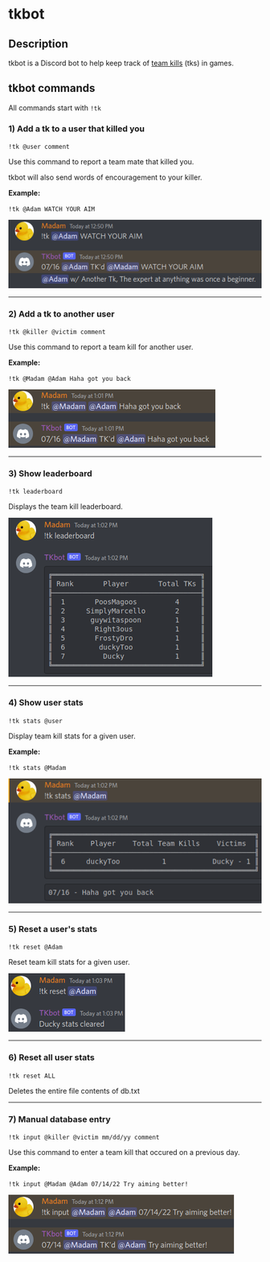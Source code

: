 # tkbot

## Description
tkbot is a Discord bot to help keep track of [team kills](https://www.urbandictionary.com/define.php?term=team-kill) (tks) in games. 

## tkbot commands
All commands start with `!tk` 

### 1) Add a tk to a user that killed you
`!tk @user comment`

Use this command to report a team mate that killed you.

tkbot will also send words of encouragement to your killer. 

**Example:**

`!tk @Adam WATCH YOUR AIM`

![](/pics/add_tk.png)


---

### 2) Add a tk to another user
`!tk @killer @victim comment`

Use this command to report a team kill for another user.

**Example:**

`!tk @Madam @Adam Haha got you back`

![](/pics/add_tk_to_another.png)

---

### 3) Show leaderboard
`!tk leaderboard`

Displays the team kill leaderboard.

![](/pics/leaderboard.png)

---

### 4) Show user stats
`!tk stats @user`

Display team kill stats for a given user.

**Example:**

`!tk stats @Madam`

![](/pics/user_stats.png)

---

### 5) Reset a user's stats
`!tk reset @Adam`

Reset team kill stats for a given user.

![](/pics/stats_cleared.png)

---

### 6) Reset all user stats
`!tk reset ALL`

Deletes the entire file contents of db.txt

---

### 7) Manual database entry
`!tk input @killer @victim mm/dd/yy comment`

Use this command to enter a team kill that occured on a previous day. 

**Example:**

`!tk input @Madam @Adam 07/14/22 Try aiming better!`

![](/pics/manual_entry.png)

